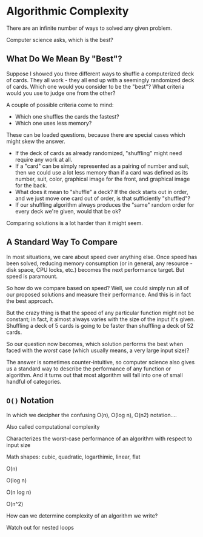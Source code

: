 # Algorithmic Complexity

There are an infinite number of ways to solved any given problem.  

Computer science asks, which is the best?

## What Do We Mean By "Best"?

Suppose I showed you three different ways to shuffle a computerized deck of cards.  They all work - they all end up with a seemingly randomized deck of cards.  Which one would you consider to be the "best"?  What criteria would you use to judge one from the other?

A couple of possible criteria come to mind:

* Which one shuffles the cards the fastest?
* Which one uses less memory?

These can be loaded questions, because there are special cases which might skew the answer.

* If the deck of cards as already randomized, "shuffling" might need require any work at all.
* If a "card" can be simply represented as a pairing of number and suit, then we could use a lot less memory than if a card was defined as its number, suit, color, graphical image for the front, and graphical image for the back.
* What does it mean to "shuffle" a deck?  If the deck starts out in  order, and we just move one card out of order, is that sufficiently "shuffled"?
* If our shuffling algorithm always produces the "same" random order for every deck we're given, would that be ok?

Comparing solutions is a lot harder than it might seem.

## A Standard Way To Compare

In most situations, we care about speed over anything else.  Once speed has been solved, reducing memory consumption (or in general, any resource - disk space, CPU locks, etc.) becomes the next performance target.  But speed is paramount.

So how do we compare based on speed?  Well, we could simply run all of our proposed solutions and measure their performance.  And this is in fact the best approach.

But the crazy thing is that the speed of any particular function might not be constant; in fact, it almost always varies with the size of the input it's given. Shuffling a deck of 5 cards is going to be faster than shuffling a deck of 52 cards.

So our question now becomes, which solution performs the best when faced with the *worst* case (which usually means, a very large input size)?

The answer is sometimes counter-intuitive, so computer science also gives us a standard way to describe the performance of any function or algorithm.  And it turns out that most algorithm will fall into one of small handful of categories.

## `O()` Notation

In which we decipher the confusing O(n), O(log n), O(n2) notation....

Also called computational complexity

Characterizes the worst-case performance of an algorithm with respect to input size

Math shapes: cubic, quadratic, logarthimic, linear, flat


O(n)

O(log n)

O(n log n)

O(n^2)


How can we determine complexity of an algorithm we write?

Watch out for nested loops
